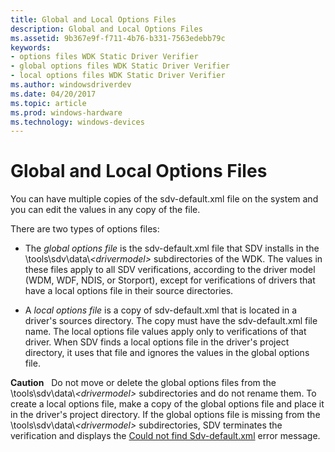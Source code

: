 ```yaml
---
title: Global and Local Options Files
description: Global and Local Options Files
ms.assetid: 9b367e9f-f711-4b76-b331-7563edebb79c
keywords:
- options files WDK Static Driver Verifier
- global options files WDK Static Driver Verifier
- local options files WDK Static Driver Verifier
ms.author: windowsdriverdev
ms.date: 04/20/2017
ms.topic: article
ms.prod: windows-hardware
ms.technology: windows-devices
---
```


# Global and Local Options Files


You can have multiple copies of the sdv-default.xml file on the system and you can edit the values in any copy of the file.

There are two types of options files:

-   The *global options file* is the sdv-default.xml file that SDV installs in the \\tools\\sdv\\data\\*&lt;drivermodel&gt;* subdirectories of the WDK. The values in these files apply to all SDV verifications, according to the driver model (WDM, WDF, NDIS, or Storport), except for verifications of drivers that have a local options file in their source directories.

-   A *local options file* is a copy of sdv-default.xml that is located in a driver's sources directory. The copy must have the sdv-default.xml file name. The local options file values apply only to verifications of that driver. When SDV finds a local options file in the driver's project directory, it uses that file and ignores the values in the global options file.

**Caution**   Do not move or delete the global options files from the \\tools\\sdv\\data\\*&lt;drivermodel&gt;* subdirectories and do not rename them. To create a local options file, make a copy of the global options file and place it in the driver's project directory. If the global options file is missing from the \\tools\\sdv\\data\\*&lt;drivermodel&gt;* subdirectories, SDV terminates the verification and displays the [Could not find Sdv-default.xml](could-not-find-sdv-default-xml.md) error message.

 

 

 





